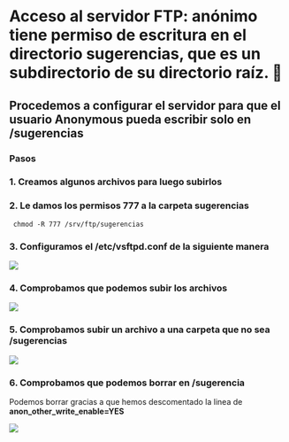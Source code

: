 # Acceso al servidor FTP: anónimo tiene permiso de escritura en el directorio sugerencias, que es un subdirectorio de su directorio raíz. 📄
## Procedemos a configurar el servidor para que el usuario Anonymous pueda escribir solo en /sugerencias

### Pasos

### 1. Creamos algunos archivos para luego subirlos

### 2. Le damos los permisos 777 a la carpeta sugerencias
 ``` chmod -R 777 /srv/ftp/sugerencias```

### 3. Configuramos el /etc/vsftpd.conf de la siguiente manera

![](https://github.com/jesusromero92/vsftpd/blob/main/Fotos/7.2.1.png)

### 4. Comprobamos que podemos subir los archivos

![](https://github.com/jesusromero92/vsftpd/blob/main/Fotos/7.6.png)


### 5. Comprobamos subir un archivo a una carpeta que no sea /sugerencias

![](https://github.com/jesusromero92/vsftpd/blob/main/Fotos/7.7.png)


### 6. Comprobamos que podemos borrar en /sugerencia
Podemos borrar gracias a  que hemos descomentado la linea de **anon_other_write_enable=YES**

![](https://github.com/jesusromero92/vsftpd/blob/main/Fotos/7.8.png)

